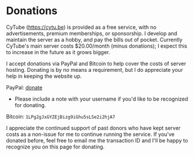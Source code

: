 # Donations

CyTube (https://cytu.be) is provided as a free service, with no advertisements,
premium memberships, or sponsorship.  I develop and maintain the server as a
hobby, and pay the bills out of pocket.  Currently CyTube's main server costs
$20.00/month (minus donations); I expect this to increase in the future as it
grows bigger.

I accept donations via PayPal and Bitcoin to help cover the costs of server
hosting.  Donating is by no means a requirement, but I do appreciate your help
in keeping the website up.

PayPal: [donate](https://www.paypal.com/cgi-bin/webscr?cmd=_donations&business=5Y7PUVVGVSEWG&lc=US&item_name=CyTube&currency_code=USD&bn=PP%2dDonationsBF%3abtn_donate_SM%2egif%3aNonHosted)
  * Please include a note with your username if you'd like to be recognized for
    donating.

Bitcoin: `1LPg2gJxGYZEjBizg9iGhu5sLSe2i2hjA7`

I appreciate the continued support of past donors who have kept server costs as
a non-issue for me to continue running the service.  If you've donated before,
feel free to email me the transaction ID and I'll be happy to recognize you on
this page for donating.
